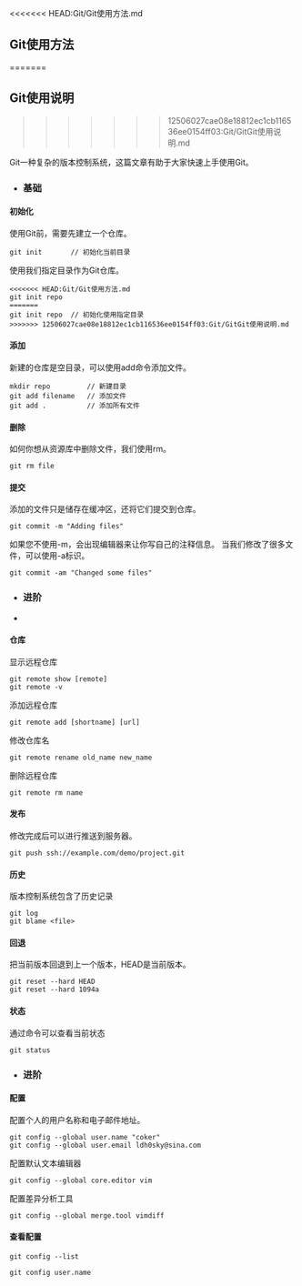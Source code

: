 <<<<<<< HEAD:Git/Git使用方法.md
## __Git使用方法__
=======
## Git使用说明 
>>>>>>> 12506027cae08e18812ec1cb116536ee0154ff03:Git/GitGit使用说明.md

Git一种复杂的版本控制系统，这篇文章有助于大家快速上手使用Git。  

* ### 基础

#### 初始化

使用Git前，需要先建立一个仓库。

```
git init       // 初始化当前目录
```
使用我们指定目录作为Git仓库。
```
<<<<<<< HEAD:Git/Git使用方法.md
git init repo
=======
git init repo  // 初始化使用指定目录
>>>>>>> 12506027cae08e18812ec1cb116536ee0154ff03:Git/GitGit使用说明.md
```
#### 添加

新建的仓库是空目录，可以使用add命令添加文件。

```
mkdir repo         // 新建目录
git add filename   // 添加文件
git add .          // 添加所有文件
```
#### __删除__
如何你想从资源库中删除文件，我们使用rm。
```
git rm file
```
#### 提交

添加的文件只是储存在缓冲区，还将它们提交到仓库。
```
git commit -m "Adding files"
```
如果您不使用-m，会出现编辑器来让你写自己的注释信息。
当我们修改了很多文件，可以使用-a标识。
```
git commit -am "Changed some files"
```


* ### 进阶
* 
####  仓库
显示远程仓库
```
git remote show [remote]
git remote -v
```
添加远程仓库
```
git remote add [shortname] [url]
```
修改仓库名
```
git remote rename old_name new_name
```
删除远程仓库
```
git remote rm name
```
####  发布
修改完成后可以进行推送到服务器。

```
git push ssh://example.com/demo/project.git
```

#### 历史
版本控制系统包含了历史记录
```
git log
git blame <file>
```

#### 回退
把当前版本回退到上一个版本，HEAD是当前版本。
```
git reset --hard HEAD
git reset --hard 1094a
```

#### 状态
通过命令可以查看当前状态
```
git status
```

* ### 进阶

####  配置

配置个人的用户名称和电子邮件地址。
```
git config --global user.name "coker"
git config --global user.email ldh0sky@sina.com
```

配置默认文本编辑器

```
git config --global core.editor vim
```

配置差异分析工具

```
git config --global merge.tool vimdiff
```

####  查看配置
```
git config --list

git config user.name
```
